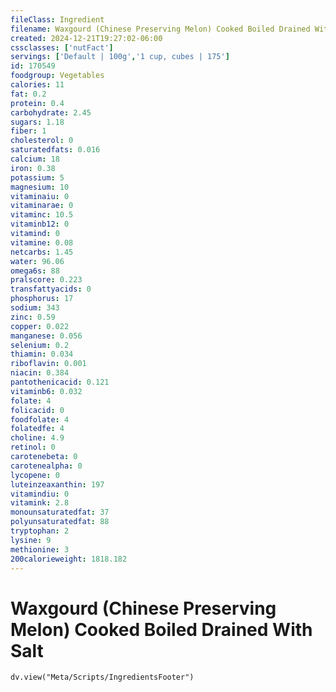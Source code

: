 ```yaml
---
fileClass: Ingredient
filename: Waxgourd (Chinese Preserving Melon) Cooked Boiled Drained With Salt
created: 2024-12-21T19:27:02-06:00
cssclasses: ['nutFact']
servings: ['Default | 100g','1 cup, cubes | 175']
id: 170549
foodgroup: Vegetables
calories: 11
fat: 0.2
protein: 0.4
carbohydrate: 2.45
sugars: 1.18
fiber: 1
cholesterol: 0
saturatedfats: 0.016
calcium: 18
iron: 0.38
potassium: 5
magnesium: 10
vitaminaiu: 0
vitaminarae: 0
vitaminc: 10.5
vitaminb12: 0
vitamind: 0
vitamine: 0.08
netcarbs: 1.45
water: 96.06
omega6s: 88
pralscore: 0.223
transfattyacids: 0
phosphorus: 17
sodium: 343
zinc: 0.59
copper: 0.022
manganese: 0.056
selenium: 0.2
thiamin: 0.034
riboflavin: 0.001
niacin: 0.384
pantothenicacid: 0.121
vitaminb6: 0.032
folate: 4
folicacid: 0
foodfolate: 4
folatedfe: 4
choline: 4.9
retinol: 0
carotenebeta: 0
carotenealpha: 0
lycopene: 0
luteinzeaxanthin: 197
vitamindiu: 0
vitamink: 2.8
monounsaturatedfat: 37
polyunsaturatedfat: 88
tryptophan: 2
lysine: 9
methionine: 3
200calorieweight: 1818.182
---
```


# Waxgourd (Chinese Preserving Melon) Cooked Boiled Drained With Salt

```dataviewjs
dv.view("Meta/Scripts/IngredientsFooter")
```